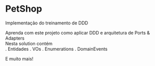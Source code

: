 # PetShop
Implementação do treinamento de DDD

Aprenda com este projeto como aplicar DDD e arquitetura de Ports & Adapters  
Nesta solution contém  
. Entidades
. VOs
. Enumerations
. DomainEvents

E muito mais!

